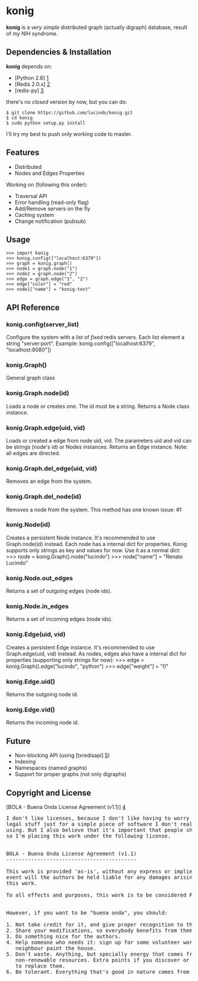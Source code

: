 konig
=====

**konig** is a *very simple* distributed graph (actually digraph) database, result of my NIH syndrome.

Dependencies & Installation
---------------------------

**konig** depends on:

* [Python 2.6] [1]
* [Redis 2.0.x] [2]
* [redis-py] [3]

there's no *closed* version by now, but you can do:

    $ git clone https://github.com/lucindo/konig.git
	$ cd konig
	$ sudo python setup.py install

I'll try my best to push only working code to master.

Features
--------

* Distributed
* Nodes and Edges Properties

Working on (following this order):

* Traversal API
* Error handling (read-only flag)
* Add/Remove servers on the fly
* Caching system
* Change notification (pubsub)

Usage
-----

    >>> import konig
    >>> konig.config(["localhost:6379"])
	>>> graph = konig.graph()
	>>> node1 = graph.node("1")
	>>> node2 = graph.node("2")
	>>> edge = graph.edge("1", "2")
	>>> edge["color"] = "red"
	>>> node1["name"] = "konig-test"

API Reference
-------------

### konig.config(server_list)
  Configure the system with a list of *fixed* redis servers. Each list element a string
  "server:port". Example: konig.config(["localhost:6379", "localhost:8080"])

### konig.Graph()
  General graph class

### konig.Graph.node(id)
  Loads a node or creates one. The id must be a string. Returns a Node class instance.

### konig.Graph.edge(uid, vid)
  Loads or created a edge from node uid, vid. The parameters uid and vid can be strings (node's id)
  or Nodes instances. Returns an Edge instance. Note: all edges are directed.

### konig.Graph.del_edge(uid, vid)
  Removes an edge from the system.

### konig.Graph.del_node(id)
  Removes a node from the system. This method has one known issue: #1

### konig.Node(id)
  Creates a persistent Node instance. It's recommended to use Graph.node(id) instead.
  Each node has a internal dict for properties. Konig supports only strings as key and values for now.
  Use it as a normal dict:
	>>> node = konig.Graph().node("lucindo")
	>>> node["name"] = "Renato Lucindo"

### konig.Node.out_edges
  Returns a set of outgoing edges (node ids).

### konig.Node.in_edges
  Returns a set of incoming edges (node ids).

### konig.Edge(uid, vid)
  Creates a persistent Edge instance. It's recommended to use Graph.edge(uid, vid) instead.
  As nodes, edges also have a internal dict for properties (supporting only strings for now):
	>>> edge = konig.Graph().edge("lucindo", "python")
	>>> edge["weight"] = "0"

### konig.Edge.uid()
  Returns the outgoing node id.

### konig.Edge.vid()
  Returns the incoming node id.

Future
------

* Non-blocking API (using [txredisapi] [5])
* Indexing
* Namespaces (named graphs)
* Support for proper graphs (not only digraphs)

Copyright and License
---------------------

[BOLA - Buena Onda License Agreement (v1.1)] [4]

<pre>
I don't like licenses, because I don't like having to worry about all this
legal stuff just for a simple piece of software I don't really mind anyone
using. But I also believe that it's important that people share and give back;
so I'm placing this work under the following license.


BOLA - Buena Onda License Agreement (v1.1)
------------------------------------------

This work is provided 'as-is', without any express or implied warranty. In no
event will the authors be held liable for any damages arising from the use of
this work.

To all effects and purposes, this work is to be considered Public Domain.


However, if you want to be "buena onda", you should:

1. Not take credit for it, and give proper recognition to the authors.
2. Share your modifications, so everybody benefits from them.
3. Do something nice for the authors.
4. Help someone who needs it: sign up for some volunteer work or help your
   neighbour paint the house.
5. Don't waste. Anything, but specially energy that comes from natural
   non-renewable resources. Extra points if you discover or invent something
   to replace them.
6. Be tolerant. Everything that's good in nature comes from cooperation.
</pre>

  [1]: http://www.python.org/                      "Python"
  [2]: http://code.google.com/p/redis/             "Redis"
  [3]: http://github.com/andymccurdy/redis-py/     "redis-py"
  [4]: http://blitiri.com.ar/p/bola/               "BOLA - Buena Onda License Agreement (v1.1)"
  [5]: https://github.com/gleicon/txredisapi       "redis client for twisted"
